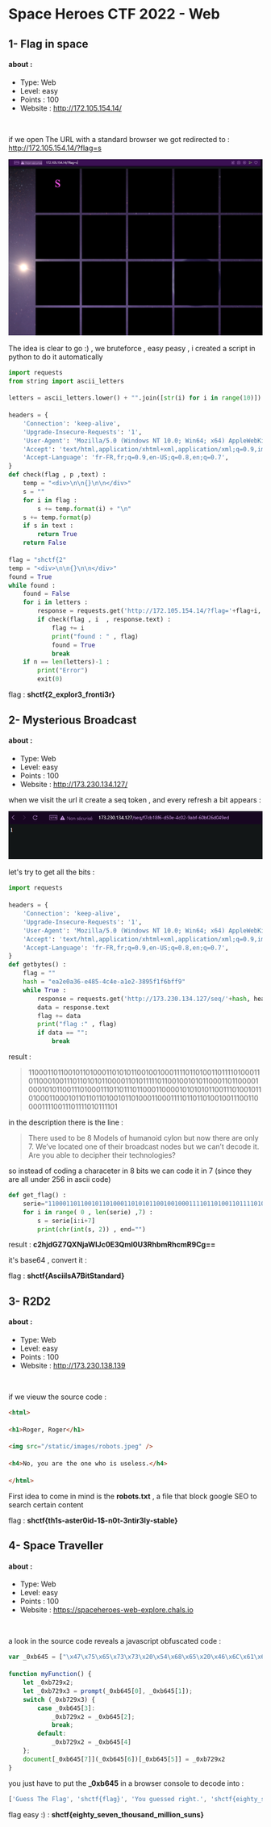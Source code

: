 # Space Heroes CTF 2022 - Web 
## 1- Flag in space

#### about : 
- Type: Web 
- Level: easy 
- Points : 100
- Website : http://172.105.154.14/
</br>

if we open The URL with a standard browser we got redirected to : http://172.105.154.14/?flag=s

<center><img src="../images/flag_in_space.png"></img></center>

The idea is clear to go :) , we bruteforce , easy peasy , i created a script in python to do it automatically 

```python
import requests
from string import ascii_letters

letters = ascii_letters.lower() + "".join([str(i) for i in range(10)]) + "_-;"+ascii_letters.upper() 

headers = {
    'Connection': 'keep-alive',
    'Upgrade-Insecure-Requests': '1',
    'User-Agent': 'Mozilla/5.0 (Windows NT 10.0; Win64; x64) AppleWebKit/537.36 (KHTML, like Gecko) Chrome/98.0.4758.109 Safari/537.36 OPR/84.0.4316.52',
    'Accept': 'text/html,application/xhtml+xml,application/xml;q=0.9,image/avif,image/webp,image/apng,*/*;q=0.8,application/signed-exchange;v=b3;q=0.9',
    'Accept-Language': 'fr-FR,fr;q=0.9,en-US;q=0.8,en;q=0.7',
}
def check(flag , p ,text) : 
    temp = "<div>\n\n{}\n\n</div>"
    s = ""
    for i in flag : 
        s += temp.format(i) + "\n"
    s += temp.format(p)
    if s in text : 
        return True 
    return False 

flag = "shctf{2"
temp = "<div>\n\n{}\n\n</div>"
found = True 
while found : 
    found = False
    for i in letters : 
        response = requests.get('http://172.105.154.14/?flag='+flag+i, headers=headers, verify=False)
        if check(flag , i  , response.text) : 
            flag += i
            print("found : " , flag)
            found = True
            break
    if n == len(letters)-1 : 
        print("Error")
        exit(0)
```

flag : **shctf{2_explor3_fronti3r}**

## 2- Mysterious Broadcast

#### about : 
- Type: Web 
- Level: easy 
- Points : 100
- Website : http://173.230.134.127/

when we visit the url it create a seq token , and every refresh a bit appears : 

<center><img src="../images/Mysterious_Broadcast.png"></img></center>

let's try to get all the bits : 

```python
import requests

headers = {
    'Connection': 'keep-alive',
    'Upgrade-Insecure-Requests': '1',
    'User-Agent': 'Mozilla/5.0 (Windows NT 10.0; Win64; x64) AppleWebKit/537.36 (KHTML, like Gecko) Chrome/98.0.4758.109 Safari/537.36 OPR/84.0.4316.52',
    'Accept': 'text/html,application/xhtml+xml,application/xml;q=0.9,image/avif,image/webp,image/apng,*/*;q=0.8,application/signed-exchange;v=b3;q=0.9',
    'Accept-Language': 'fr-FR,fr;q=0.9,en-US;q=0.8,en;q=0.7',
}
def getbytes() : 
    flag = ""
    hash = "ea2e0a36-e485-4c4e-a1e2-3895f1f6bff9"
    while True : 
        response = requests.get('http://173.230.134.127/seq/'+hash, headers=headers, verify=False)
        data = response.text
        flag += data
        print("flag :" , flag)
        if data == "": 
            break 
```

result : 
> 1100011011001011010001101010110010010001111011010011011110100011011000100111011010101100001101011111011001001010110001101100001000101011001110100011101101110110001100001010101011001110100101101000110001011011011010010110100011000111101101101001001110011000011110011101111010111101

in the description there is the line : 
> There used to be 8 Models of humanoid cylon but now there are only 7. We’ve located one of their broadcast nodes but we can’t decode it. Are you able to decipher their technologies?

so instead of coding a characeter in 8 bits we can code it in 7 (since they are all under 256 in ascii code)

```python
def get_flag() : 
    serie="1100011011001011010001101010110010010001111011010011011110100011011000100111011010101100001101011111011001001010110001101100001000101011001110100011101101110110001100001010101011001110100101101000110001011011011010010110100011000111101101101001001110011000011110011101111010111101"
    for i in range( 0 , len(serie) ,7) : 
        s = serie[i:i+7]
        print(chr(int(s, 2)) , end="")
```
result : **c2hjdGZ7QXNjaWlJc0E3Qml0U3RhbmRhcmR9Cg==**

it's base64 , convert it : 

flag : **shctf{AsciiIsA7BitStandard}**

## 3- R2D2

#### about : 
- Type: Web 
- Level: easy 
- Points : 100
- Website : http://173.230.138.139
</br>

if we vieuw the source code : 

```html
<html>

<h1>Roger, Roger</h1>

<img src="/static/images/robots.jpeg" />

<h4>No, you are the one who is useless.</h4>

</html>
```
First idea to come in mind is the **robots.txt** , a file that block google SEO to search certain content 

flag : **shctf{th1s-aster0id-1$-n0t-3ntir3ly-stable}**

## 4- Space Traveller

#### about : 
- Type: Web 
- Level: easy 
- Points : 100
- Website : https://spaceheroes-web-explore.chals.io
</br>

a look in the source code reveals a javascript obfuscated code : 

```js
var _0xb645 = ["\x47\x75\x65\x73\x73\x20\x54\x68\x65\x20\x46\x6C\x61\x67", "\x73\x68\x63\x74\x66\x7B\x66\x6C\x61\x67\x7D", "\x59\x6F\x75\x20\x67\x75\x65\x73\x73\x65\x64\x20\x72\x69\x67\x68\x74\x2E", "\x73\x68\x63\x74\x66\x7B\x65\x69\x67\x68\x74\x79\x5F\x73\x65\x76\x65\x6E\x5F\x74\x68\x6F\x75\x73\x61\x6E\x64\x5F\x6D\x69\x6C\x6C\x69\x6F\x6E\x5F\x73\x75\x6E\x73\x7D", "\x59\x6F\x75\x20\x67\x75\x65\x73\x73\x65\x64\x20\x77\x72\x6F\x6E\x67\x2E", "\x69\x6E\x6E\x65\x72\x48\x54\x4D\x4C", "\x64\x65\x6D\x6F", "\x67\x65\x74\x45\x6C\x65\x6D\x65\x6E\x74\x42\x79\x49\x64"];

function myFunction() {
    let _0xb729x2;
    let _0xb729x3 = prompt(_0xb645[0], _0xb645[1]);
    switch (_0xb729x3) {
        case _0xb645[3]:
            _0xb729x2 = _0xb645[2];
            break;
        default:
            _0xb729x2 = _0xb645[4]
    };
    document[_0xb645[7]](_0xb645[6])[_0xb645[5]] = _0xb729x2
}
```
you just have to put the **_0xb645** in a browser console to decode into : 

```js
['Guess The Flag', 'shctf{flag}', 'You guessed right.', 'shctf{eighty_seven_thousand_million_suns}', 'You guessed wrong.', 'innerHTML', 'demo', 'getElementById']
```

flag easy :) : **shctf{eighty_seven_thousand_million_suns}**